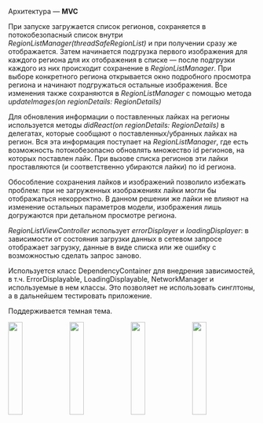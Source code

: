 Архитектура — **MVC**

При запуске загружается список регионов, сохраняется в потокобезопасный список внутри *RegionListManager(threadSafeRegionList)* и при получении сразу же отображается. Затем начинается подгрузка первого изображения для каждого региона для их отображения в списке — после подгрузки каждого из них происходит сохранение в *RegionListManager*. При выборе конкретного региона открывается окно подробного просмотра региона и начинают подгружаться остальные изображения. Все изменения также сохраняются в *RegionListManager* с помощью метода *updateImages(on regionDetails: RegionDetails)*

Для обновления информации о поставленных лайках на регионы используется методы *didReact(on regionDetails: RegionDetails)* в делегатах, которые сообщают о поставленных/убранных лайках на регион. Вся эта информация поступает на *RegionListManager*, где есть возможность потокобезопасно обновлять множество id регионов, на которых поставлен лайк. При вызове списка регионов эти лайки проставляются (и соответственно убираются лайки) по id региона.

Обособление сохранения лайков и изображений позволило избежать проблем: при не загруженных изображениях лайки могли бы отображаться некорректно. В данном решении же лайки не влияют на изменение остальных параметров модели, изображения лишь догружаются при детальном просмотре региона.

*RegionListViewController* использует *errorDisplayer* и *loadingDisplayer*: в зависимости от состояния загрузки данных в сетевом запросе отображает загрузку, данные в виде списка или же ошибку с возможностью сделать запрос заново.

Используется класс DependencyContainer для внедрения зависимостей, в т.ч. ErrorDisplayable, LoadingDisplayable, NetworkManager и используемые в нем классы. Это позволяет не использовать синглтоны, а в дальнейшем тестировать приложение.

Поддерживается темная тема.

<img src="https://github.com/itimur317/wb/assets/56135499/4ddc3f2b-84dc-4ac7-a4fb-46194e77b939.png" width=24% height=22%>
<img src="https://github.com/itimur317/wb/assets/56135499/48c0d44a-92bb-41de-95b0-3ff511df063c.png" width=24% height=22%>
<img src="https://github.com/itimur317/wb/assets/56135499/5a2177ba-a619-401e-b8ca-fe6879eeffb9.png" width=24% height=22%>
<img src="https://github.com/itimur317/wb/assets/56135499/c8a746f9-b7d8-49a9-b39d-d09f44f782af.png" width=24% height=22%>
